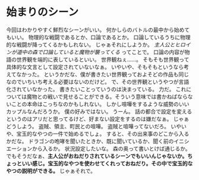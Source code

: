 # 始まりのシーン
今回はわかりやすく鮮烈なシーンがいい。
何かしらのバトルの最中から始めてもいい。
物理的な戦闘であるとか、口論であるとか。
口論しているうちに物理的な戦闘が降ってくるかもしれない。
じゃぁそれにしようか。
_主人公とヒロインが道中の森で口論していると魔物が襲ってくる_ ってことで。
口論の内容が物語の世界観を端的に表しているといい。
世界観ねぇ……。
そもそも世界観って具体的な文言として設定されていないなぁ。
いやいや、そもそもというなら考えてなかった。
というかだな、僕が書きたい世界観っておよそどの作品も同じなのでいちいち考える必要はないのだけど。
で、その世界観というやつが言語化されていなかった。
書きたいことっていうのは決まっている。
力だ。
これについては魔物との戦いで見せることができる。そういう意味では書かねばならないことの本命はこっちなのかもしれない。
しかし喧嘩をするような威勢のいいカップルなんだろうか。
僕の好みではない。
うーん。
話の都合で設定を変えるというのはアリだと思ってるけど、好まない設定をするのは嫌だなぁ。
じゃぁどうしよう。
盗賊、領主、町民との喧嘩。
盗賊と喧嘩ってないだろ。
いやいや、宝玉的なやつの一件で始めるでしょ。
すると、その出来事のどこから入るかだな。
ドラゴンの咆哮を聞いたときか、既に聞いているか、聞く前のイニシエーションから入るか。
状況設定したいな。
森の奥って書いとけば通じるか。
でもそうだなぁ、__主人公がおねだりされているシーンでもいいんじゃないか。ちょっといい感じ。宝玉的なやつを使わせてくれっておねだり。その中で宝玉的なやつの説明ができる。__
じゃぁそれで。

